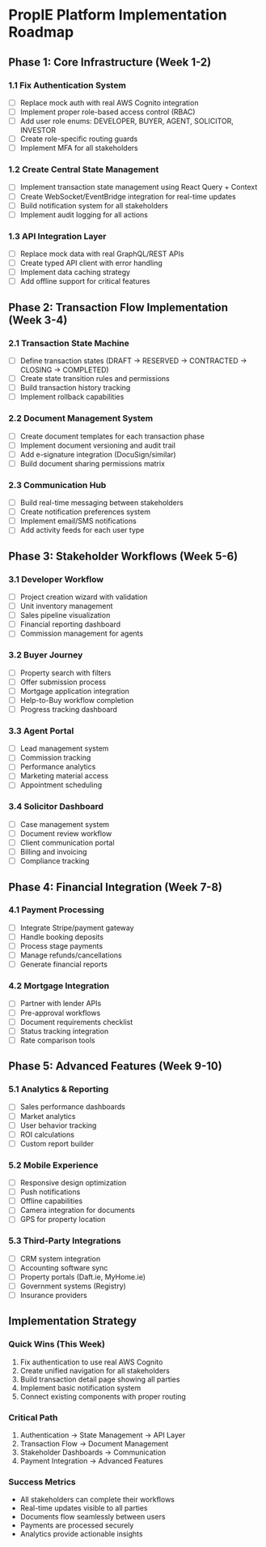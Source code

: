 # PropIE Platform Implementation Roadmap

## Phase 1: Core Infrastructure (Week 1-2)

### 1.1 Fix Authentication System
- [ ] Replace mock auth with real AWS Cognito integration
- [ ] Implement proper role-based access control (RBAC)
- [ ] Add user role enums: DEVELOPER, BUYER, AGENT, SOLICITOR, INVESTOR
- [ ] Create role-specific routing guards
- [ ] Implement MFA for all stakeholders

### 1.2 Create Central State Management
- [ ] Implement transaction state management using React Query + Context
- [ ] Create WebSocket/EventBridge integration for real-time updates
- [ ] Build notification system for all stakeholders
- [ ] Implement audit logging for all actions

### 1.3 API Integration Layer
- [ ] Replace mock data with real GraphQL/REST APIs
- [ ] Create typed API client with error handling
- [ ] Implement data caching strategy
- [ ] Add offline support for critical features

## Phase 2: Transaction Flow Implementation (Week 3-4)

### 2.1 Transaction State Machine
- [ ] Define transaction states (DRAFT → RESERVED → CONTRACTED → CLOSING → COMPLETED)
- [ ] Create state transition rules and permissions
- [ ] Build transaction history tracking
- [ ] Implement rollback capabilities

### 2.2 Document Management System
- [ ] Create document templates for each transaction phase
- [ ] Implement document versioning and audit trail
- [ ] Add e-signature integration (DocuSign/similar)
- [ ] Build document sharing permissions matrix

### 2.3 Communication Hub
- [ ] Build real-time messaging between stakeholders
- [ ] Create notification preferences system
- [ ] Implement email/SMS notifications
- [ ] Add activity feeds for each user type

## Phase 3: Stakeholder Workflows (Week 5-6)

### 3.1 Developer Workflow
- [ ] Project creation wizard with validation
- [ ] Unit inventory management
- [ ] Sales pipeline visualization
- [ ] Financial reporting dashboard
- [ ] Commission management for agents

### 3.2 Buyer Journey
- [ ] Property search with filters
- [ ] Offer submission process
- [ ] Mortgage application integration
- [ ] Help-to-Buy workflow completion
- [ ] Progress tracking dashboard

### 3.3 Agent Portal
- [ ] Lead management system
- [ ] Commission tracking
- [ ] Performance analytics
- [ ] Marketing material access
- [ ] Appointment scheduling

### 3.4 Solicitor Dashboard
- [ ] Case management system
- [ ] Document review workflow
- [ ] Client communication portal
- [ ] Billing and invoicing
- [ ] Compliance tracking

## Phase 4: Financial Integration (Week 7-8)

### 4.1 Payment Processing
- [ ] Integrate Stripe/payment gateway
- [ ] Handle booking deposits
- [ ] Process stage payments
- [ ] Manage refunds/cancellations
- [ ] Generate financial reports

### 4.2 Mortgage Integration
- [ ] Partner with lender APIs
- [ ] Pre-approval workflows
- [ ] Document requirements checklist
- [ ] Status tracking integration
- [ ] Rate comparison tools

## Phase 5: Advanced Features (Week 9-10)

### 5.1 Analytics & Reporting
- [ ] Sales performance dashboards
- [ ] Market analytics
- [ ] User behavior tracking
- [ ] ROI calculations
- [ ] Custom report builder

### 5.2 Mobile Experience
- [ ] Responsive design optimization
- [ ] Push notifications
- [ ] Offline capabilities
- [ ] Camera integration for documents
- [ ] GPS for property location

### 5.3 Third-Party Integrations
- [ ] CRM system integration
- [ ] Accounting software sync
- [ ] Property portals (Daft.ie, MyHome.ie)
- [ ] Government systems (Registry)
- [ ] Insurance providers

## Implementation Strategy

### Quick Wins (This Week)
1. Fix authentication to use real AWS Cognito
2. Create unified navigation for all stakeholders
3. Build transaction detail page showing all parties
4. Implement basic notification system
5. Connect existing components with proper routing

### Critical Path
1. Authentication → State Management → API Layer
2. Transaction Flow → Document Management
3. Stakeholder Dashboards → Communication
4. Payment Integration → Advanced Features

### Success Metrics
- All stakeholders can complete their workflows
- Real-time updates visible to all parties
- Documents flow seamlessly between users
- Payments are processed securely
- Analytics provide actionable insights